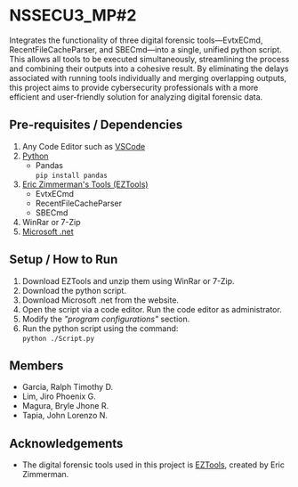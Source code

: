 # NSSECU3_MP#2
Integrates the functionality of three digital forensic tools—EvtxECmd, RecentFileCacheParser, and SBECmd—into a single, unified python script. This allows all tools to be executed simultaneously, streamlining the process and combining their outputs into a cohesive result. By eliminating the delays associated with running tools individually and merging overlapping outputs, this project aims to provide cybersecurity professionals with a more efficient and user-friendly solution for analyzing digital forensic data.

## Pre-requisites / Dependencies
1) Any Code Editor such as [VSCode](https://code.visualstudio.com/)
2) [Python](https://www.python.org/downloads/)
    - Pandas  
        ` pip install pandas `
3) [Eric Zimmerman's Tools (EZTools)](https://ericzimmerman.github.io/#!index.md)
    - EvtxECmd 
    - RecentFileCacheParser
    - SBECmd
4) WinRar or 7-Zip
5) [Microsoft .net](https://dotnet.microsoft.com/en-us/download/dotnet/9.0)

## Setup / How to Run
1) Download EZTools and unzip them using WinRar or 7-Zip.
2) Download the python script.
3) Download Microsoft .net from the website.
4) Open the script via a code editor. Run the code editor as administrator.
5) Modify the *"program configurations"* section.
6) Run the python script using the command:  
```python ./Script.py```

## Members
- Garcia, Ralph Timothy D.
- Lim, Jiro Phoenix G.
- Magura, Bryle Jhone R.
- Tapia, John Lorenzo N.

## Acknowledgements
- The digital forensic tools used in this project is [EZTools](https://ericzimmerman.github.io/#!index.md), created by Eric Zimmerman. 
